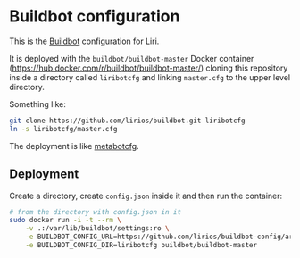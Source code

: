 # Buildbot configuration

This is the [Buildbot](http://buildbot.net/) configuration for Liri.

It is deployed with the `buildbot/buildbot-master` Docker container (https://hub.docker.com/r/buildbot/buildbot-master/)
cloning this repository inside a directory called `liribotcfg` and linking `master.cfg` to the upper level directory.

Something like:

```sh
git clone https://github.com/lirios/buildbot.git liribotcfg
ln -s liribotcfg/master.cfg
```

The deployment is like [metabotcfg](https://github.com/buildbot/metabbotcfg).

## Deployment

Create a directory, create `config.json` inside it and then
run the container:

```sh
# from the directory with config.json in it
sudo docker run -i -t --rm \
    -v .:/var/lib/buildbot/settings:ro \
    -e BUILDBOT_CONFIG_URL=https://github.com/lirios/buildbot-config/archive/master.tar.gz \
    -e BUILDBOT_CONFIG_DIR=liribotcfg buildbot/buildbot-master
```
